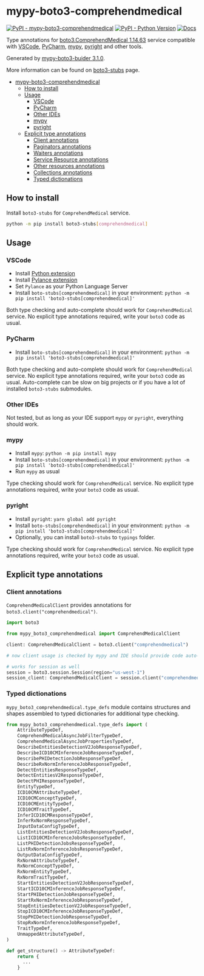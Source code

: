 # mypy-boto3-comprehendmedical

[![PyPI - mypy-boto3-comprehendmedical](https://img.shields.io/pypi/v/mypy-boto3-comprehendmedical.svg?color=blue)](https://pypi.org/project/mypy-boto3-comprehendmedical)
[![PyPI - Python Version](https://img.shields.io/pypi/pyversions/mypy-boto3-comprehendmedical.svg?color=blue)](https://pypi.org/project/mypy-boto3-comprehendmedical)
[![Docs](https://img.shields.io/readthedocs/mypy-boto3-builder.svg?color=blue)](https://mypy-boto3-builder.readthedocs.io/)

Type annotations for
[boto3.ComprehendMedical 1.14.63](https://boto3.amazonaws.com/v1/documentation/api/1.14.63/reference/services/comprehendmedical.html#ComprehendMedical) service
compatible with
[VSCode](https://code.visualstudio.com/),
[PyCharm](https://www.jetbrains.com/pycharm/),
[mypy](https://github.com/python/mypy),
[pyright](https://github.com/microsoft/pyright)
and other tools.

Generated by [mypy-boto3-buider 3.1.0](https://github.com/vemel/mypy_boto3_builder).

More information can be found on [boto3-stubs](https://pypi.org/project/boto3-stubs/) page.

- [mypy-boto3-comprehendmedical](#mypy-boto3-comprehendmedical)
  - [How to install](#how-to-install)
  - [Usage](#usage)
    - [VSCode](#vscode)
    - [PyCharm](#pycharm)
    - [Other IDEs](#other-ides)
    - [mypy](#mypy)
    - [pyright](#pyright)
  - [Explicit type annotations](#explicit-type-annotations)
    - [Client annotations](#client-annotations)
    - [Paginators annotations](#paginators-annotations)
    - [Waiters annotations](#waiters-annotations)
    - [Service Resource annotations](#service-resource-annotations)
    - [Other resources annotations](#other-resources-annotations)
    - [Collections annotations](#collections-annotations)
    - [Typed dictionations](#typed-dictionations)

## How to install

Install `boto3-stubs` for `ComprehendMedical` service.

```bash
python -m pip install boto3-stubs[comprehendmedical]
```

## Usage

### VSCode

- Install [Python extension](https://marketplace.visualstudio.com/items?itemName=ms-python.python)
- Install [Pylance extension](https://marketplace.visualstudio.com/items?itemName=ms-python.vscode-pylance)
- Set `Pylance` as your Python Language Server
- Install `boto-stubs[comprehendmedical]` in your environment: `python -m pip install 'boto3-stubs[comprehendmedical]'`

Both type checking and auto-complete should work for `ComprehendMedical` service.
No explicit type annotations required, write your `boto3` code as usual.

### PyCharm

- Install `boto-stubs[comprehendmedical]` in your environment: `python -m pip install 'boto3-stubs[comprehendmedical]'`

Both type checking and auto-complete should work for `ComprehendMedical` service.
No explicit type annotations required, write your `boto3` code as usual.
Auto-complete can be slow on big projects or if you have a lot of installed `boto3-stubs` submodules.

### Other IDEs

Not tested, but as long as your IDE support `mypy` or `pyright`, everything should work.

### mypy

- Install `mypy`: `python -m pip install mypy`
- Install `boto-stubs[comprehendmedical]` in your environment: `python -m pip install 'boto3-stubs[comprehendmedical]'`
- Run `mypy` as usual

Type checking should work for `ComprehendMedical` service.
No explicit type annotations required, write your `boto3` code as usual.

### pyright

- Install `pyright`: `yarn global add pyright`
- Install `boto-stubs[comprehendmedical]` in your environment: `python -m pip install 'boto3-stubs[comprehendmedical]'`
- Optionally, you can install `boto3-stubs` to `typings` folder.

Type checking should work for `ComprehendMedical` service.
No explicit type annotations required, write your `boto3` code as usual.

## Explicit type annotations

### Client annotations

`ComprehendMedicalClient` provides annotations for `boto3.client("comprehendmedical")`.

```python
import boto3

from mypy_boto3_comprehendmedical import ComprehendMedicalClient

client: ComprehendMedicalClient = boto3.client("comprehendmedical")

# now client usage is checked by mypy and IDE should provide code auto-complete

# works for session as well
session = boto3.session.Session(region="us-west-1")
session_client: ComprehendMedicalClient = session.client("comprehendmedical")
```








### Typed dictionations

`mypy_boto3_comprehendmedical.type_defs` module contains structures and shapes assembled
to typed dictionaries for additional type checking.

```python
from mypy_boto3_comprehendmedical.type_defs import (
    AttributeTypeDef,
    ComprehendMedicalAsyncJobFilterTypeDef,
    ComprehendMedicalAsyncJobPropertiesTypeDef,
    DescribeEntitiesDetectionV2JobResponseTypeDef,
    DescribeICD10CMInferenceJobResponseTypeDef,
    DescribePHIDetectionJobResponseTypeDef,
    DescribeRxNormInferenceJobResponseTypeDef,
    DetectEntitiesResponseTypeDef,
    DetectEntitiesV2ResponseTypeDef,
    DetectPHIResponseTypeDef,
    EntityTypeDef,
    ICD10CMAttributeTypeDef,
    ICD10CMConceptTypeDef,
    ICD10CMEntityTypeDef,
    ICD10CMTraitTypeDef,
    InferICD10CMResponseTypeDef,
    InferRxNormResponseTypeDef,
    InputDataConfigTypeDef,
    ListEntitiesDetectionV2JobsResponseTypeDef,
    ListICD10CMInferenceJobsResponseTypeDef,
    ListPHIDetectionJobsResponseTypeDef,
    ListRxNormInferenceJobsResponseTypeDef,
    OutputDataConfigTypeDef,
    RxNormAttributeTypeDef,
    RxNormConceptTypeDef,
    RxNormEntityTypeDef,
    RxNormTraitTypeDef,
    StartEntitiesDetectionV2JobResponseTypeDef,
    StartICD10CMInferenceJobResponseTypeDef,
    StartPHIDetectionJobResponseTypeDef,
    StartRxNormInferenceJobResponseTypeDef,
    StopEntitiesDetectionV2JobResponseTypeDef,
    StopICD10CMInferenceJobResponseTypeDef,
    StopPHIDetectionJobResponseTypeDef,
    StopRxNormInferenceJobResponseTypeDef,
    TraitTypeDef,
    UnmappedAttributeTypeDef,
)

def get_structure() -> AttributeTypeDef:
    return {
      ...
    }
```
